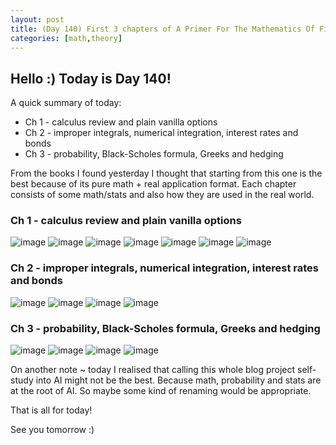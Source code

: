 ```yaml
---
layout: post
title: (Day 140) First 3 chapters of A Primer For The Mathematics Of Financial Engineering by Dan Stefanica
categories: [math,theory]
---
```


## Hello :) Today is Day 140!
A quick summary of today:
* Ch 1 - calculus review and plain vanilla options
* Ch 2 - improper integrals, numerical integration, interest rates and bonds
* Ch 3 - probability, Black-Scholes formula, Greeks and hedging 

From the books I found yesterday I thought that starting from this one is the best because of its pure math + real application format. Each chapter consists of some math/stats and also how they are used in the real world.



### Ch 1 - calculus review and plain vanilla options

![image](https://github.com/user-attachments/assets/955157ad-0ee8-4f39-ab80-8e1f41f165a1)
![image](https://github.com/user-attachments/assets/d4638b75-0dff-4e48-bffa-c89914814420)
![image](https://github.com/user-attachments/assets/da731d57-db29-47e5-a107-efc084602f63)
![image](https://github.com/user-attachments/assets/a7d1b663-eade-4fd1-b066-d12cbb38483e)
![image](https://github.com/user-attachments/assets/0f44ebe8-4145-4d85-ad04-e2791935e276)
![image](https://github.com/user-attachments/assets/1a9bfa43-2721-42c3-a5f8-92a819e153e2)
![image](https://github.com/user-attachments/assets/c52698fd-51a5-4507-915c-db7492f1df03)

### Ch 2 - improper integrals, numerical integration, interest rates and bonds

![image](https://github.com/user-attachments/assets/286fbe9a-8a95-4582-a8c1-5e78948ae745)
![image](https://github.com/user-attachments/assets/77603f42-3dad-41e1-9023-d86df36b1cb9)
![image](https://github.com/user-attachments/assets/cee9aadc-859e-45e9-8ee4-d99e8154c490)
![image](https://github.com/user-attachments/assets/850a5186-d419-4f21-b819-558db699a43d)

### Ch 3 - probability, Black-Scholes formula, Greeks and hedging 

![image](https://github.com/user-attachments/assets/1d608767-99e6-4ced-a896-d86f48038968)
![image](https://github.com/user-attachments/assets/b08664ba-9406-4ec5-9193-dc12b90cd770)
![image](https://github.com/user-attachments/assets/818e4274-bb27-49fd-93d4-42eefc119f70)
![image](https://github.com/user-attachments/assets/30ed878d-dd36-454a-a062-150a33ef11af)

On another note ~ today I realised that calling this whole blog project self-study into AI might not be the best. Because math, probability and stats are at the root of AI. So maybe some kind of renaming would be appropriate. 



That is all for today!

See you tomorrow :) 
